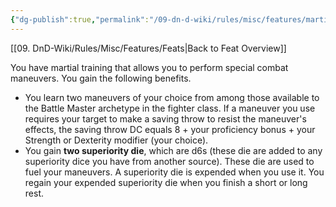 ```yaml
---
{"dg-publish":true,"permalink":"/09-dn-d-wiki/rules/misc/features/martial-adept/","tags":["feat"]}
---
```


[[09. DnD-Wiki/Rules/Misc/Features/Feats\|Back to Feat Overview]]

You have martial training that allows you to perform special combat maneuvers. You gain the following benefits.

- You learn two maneuvers of your choice from among those available to the Battle Master archetype in the fighter class. If a maneuver you use requires your target to make a saving throw to resist the maneuver's effects, the saving throw DC equals 8 + your proficiency bonus + your Strength or Dexterity modifier (your choice).
- You gain **two superiority die**, which are d6s (these die are added to any superiority dice you have from another source). These die are used to fuel your maneuvers. A superiority die is expended when you use it. You regain your expended superiority die when you finish a short or long rest.